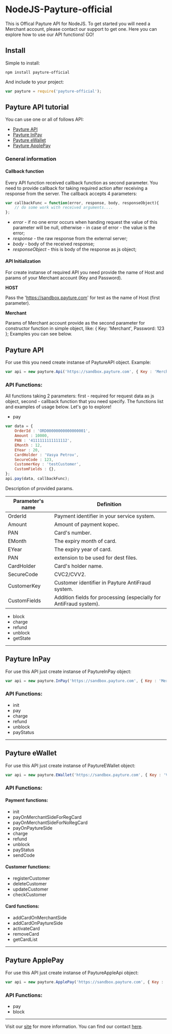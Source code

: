 # NodeJS-Payture-official

This is Offical Payture API for NodeJS. To get started you will need a Merchant account, please contact our support to get one. Here you can explore how to use our API functions! GO!

## Install
Simple to install:  
```npm
npm install payture-official
```
And include to your project:
```javascript
var payture = require('payture-official');
```


## Payture API tutorial
You can use one or all of follows API:

 * [Payture API](#API)
 * [Payture InPay](#InPay)
 * [Payture eWallet](#eWallet)
 * [Payture ApplePay](#ApplePay)

### General information
#### Callback function
Every API function received callback function as second parameter. You need to provide callback for taking required action after receiving a response from the server. 
The callback accepts 4 parameters:
```javascript
var callbackFunc = function(error, response, body, responseObject){
    // do some work with received arguments....
};
```
* *error* - if no one error occurs when handing request the value of this parameter will be null, otherwise - in case of error - the value is the error;
* *response* - the raw response from the external server;
* *body* - body of the received response;
* *responseObject* - this is body of the response as js object;


#### API Initialization
For create instanse of required API you need provide the name of Host and params of your Merchant account (Key and Password).

**HOST**

Pass the 'https://sandbox.payture.com' for test as the name of Host (first parameter).

**Merchant**

Params of Merchant account provide as the second parameter for constructor function in simple object, like: { Key: 'Merchant', Password: 123 };
Examples you can see below.

## Payture API <a id="API"></a>
For use this you need create instanse of PaytureAPI object. Example:
```javascript
var api = new payture.Api('https://sandbox.payture.com', { Key : 'Merchant', Password : 123 });
```
### API Functions:
All functions taking 2 parameters: first -  required for request data as js object, second - callback function that you need specify. The functions list and examples of usage below. Let's go to explore!
* pay
```javascript
var data = {
    OrderId : 'ORD00000000000000001',
    Amount : 10000,
    PAN : '4111111111111112',
    EMonth : 12,
    EYear : 20,
    CardHolder : 'Vasya Petrov',
    SecureCode : 123,
    CustomerKey : 'testCustomer',
    CustomFields : {},
};
api.pay(data, callbackFunc);
```
Description of provided params.

| Parameter's name | Definition                                                        |
| ---------------- | ----------------------------------------------------------------- |
| OrderId          | Payment identifier in your service system.                        |
| Amount           | Amount of payment kopec.                                          |
| PAN              | Card's number.                                                    |
| EMonth           | The expiry month of card.                                         |
| EYear            | The expiry year of card.                                          |
| PAN              | extension to be used for dest files.                              |
| CardHolder       | Card's holder name.                                               |
| SecureCode       | CVC2/CVV2.                                                        |
| CustomerKey      | Customer identifier in Payture AntiFraud system.                  |
| CustomFields     | Addition fields for processing (especially for AntiFraud system). |

* block
* charge
* refund
* unblock
* getState

***
## Payture InPay <a id="InPay"></a>
For use this API just create instanse of PaytureInPay object:
```javascript
var api = new payture.InPay('https://sandbox.payture.com', { Key : 'Merchant', Password : 123 });
```
### API Functions:
* init
* pay
* charge
* refund
* unblock
* payStatus

***

## Payture eWallet <a id="eWallet"></a>
For use this API just create instanse of PaytureEWallet object:
```javascript
var api = new payture.EWallet('https://sandbox.payture.com', { Key : 'VWMerchant', Password : 2645363 });
```

### API Functions:
#### Payment functions:
* init
* payOnMerchantSideForRegCard
* payOnMerchantSideForNoRegCard
* payOnPaytureSide
* charge
* refund
* unblock
* payStatus
* sendCode

#### Customer functions:
* registerCustomer
* deleteCustomer
* updateCustomer
* checkCustomer

#### Card functions:
* addCardOnMerchantSide
* addCardOnPaytureSide
* activateCard
* removeCard
* getCardList
***

## Payture ApplePay <a id="ApplePay"></a>
For use this API just create instanse of PaytureAppleApi object:
```javascript
var api = new payture.ApplePay('https://sandbox.payture.com', { Key : 'VWMerchant', Password : 2645363 });
```
### API Functions:
* pay
* block

***


Visit our [site](http://payture.com/) for more information.
You can find our contact [here](http://payture.com/kontakty/).